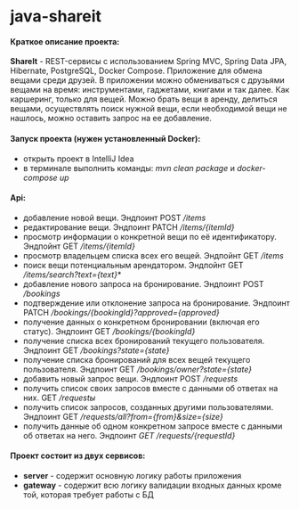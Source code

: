 # java-shareit

#### Краткое описание проекта:
**ShareIt** - REST-сервисы с использованием Spring MVC, Spring Data JPA, Hibernate, PostgreSQL, Docker Compose. Приложение для обмена вещами среди друзей. В приложении можно обмениваться с друзьями вещами на время: инструментами, гаджетами, книгами и так далее. Как каршеринг, только для вещей. Можно брать вещи в аренду, делиться вещами, осуществлять поиск нужной вещи, если необходимой вещи не нашлось, можно оставить запрос на ее добавление. 
#### Запуск проекта (нужен установленный Docker):
 - открыть проект в IntelliJ Idea
 - в терминале выполнить команды: *mvn clean package* и *docker-compose up*
#### Api: 
 - добавление новой вещи. Эндпоинт  POST */items*
 - редактирование вещи. Эндпоинт PATCH */items/{itemId}*
 - просмотр информации о конкретной вещи по её идентификатору. Эндпойнт GET */items/{itemId}*
 - просмотр владельцем списка всех его вещей. Эндпойнт GET */items*
 - поиск вещи потенциальным арендатором. Эндпойнт GET */items/search?text={text}**
 - добавление нового запроса на бронирование. Эндпоинт POST */bookings*
 - подтверждение или отклонение запроса на бронирование. Эндпоинт PATCH */bookings/{bookingId}?approved={approved}*
 - получение данных о конкретном бронировании (включая его статус). Эндпоинт GET */bookings/{bookingId}*
 - получение списка всех бронирований текущего пользователя. Эндпоинт GET */bookings?state={state}*
 - получение списка бронирований для всех вещей текущего пользователя. Эндпоинт GET */bookings/owner?state={state}*
 - добавить новый запрос вещи. Эндпоинт POST */requests*
 - получить список своих запросов вместе с данными об ответах на них. GET */requestы* 
 - получить список запросов, созданных другими пользователями. Эндпоинт GET */requests/all?from={from}&size={size}*
 - получить данные об одном конкретном запросе вместе с данными об ответах на него. Эндпоинт *GET /requests/{requestId}*
#### Проект состоит из двух сервисов:
- **server** - содержит основную логику работы приложения
- **gateway** - содержит всю логику валидации входных данных кроме той, которая требует работы с БД
